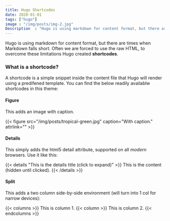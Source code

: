 ```yaml
---
title: Hugo Shortcodes
date: 2020-01-01
tags: ["hugo"]
image : "/img/posts/img-2.jpg"
Description  : "Hugo is using markdown for content format, but there are times when Markdown falls short. Often we are forced to use the raw HTML...."
---
```

Hugo is using markdown for content format, but there are times when Markdown falls short. Often we are forced to use the raw HTML, to overcome these limitations Hugo created **shortcodes**.

### What is a shortcode?
A shortcode is a simple snippet inside the content file that Hugo will render using a predifened template. You can find the below readily availablw shortcodes in this theme:

#### Figure

This adds an image with caption.

{{< figure src="/img/posts/tropical-green.jpg" caption="With caption." attrlink="" >}}


#### Details

This simply adds the html5 detail attribute, supported on all *modern* browsers. Use it like this:


{{< details "This is the details title (click to expand)" >}}
This is the content (hidden until clicked).
{{< /details >}}
 

#### Split

This adds a two column side-by-side environment (will turn into 1 col for narrow devices):


{{< columns >}}
This is column 1.
{{< column >}}
This is column 2.
{{< endcolumns >}}

